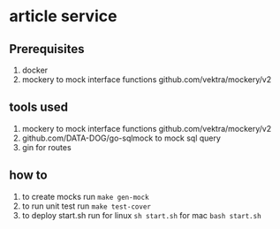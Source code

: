 # article service

## Prerequisites

1. docker 
2. mockery to mock interface functions github.com/vektra/mockery/v2

## tools used
1. mockery to mock interface functions github.com/vektra/mockery/v2
2. github.com/DATA-DOG/go-sqlmock to mock sql query
3. gin for routes

## how to
1. to create mocks run `make gen-mock`
2. to run unit test run `make test-cover`
3. to deploy start.sh run for linux `sh start.sh` for mac `bash start.sh`
